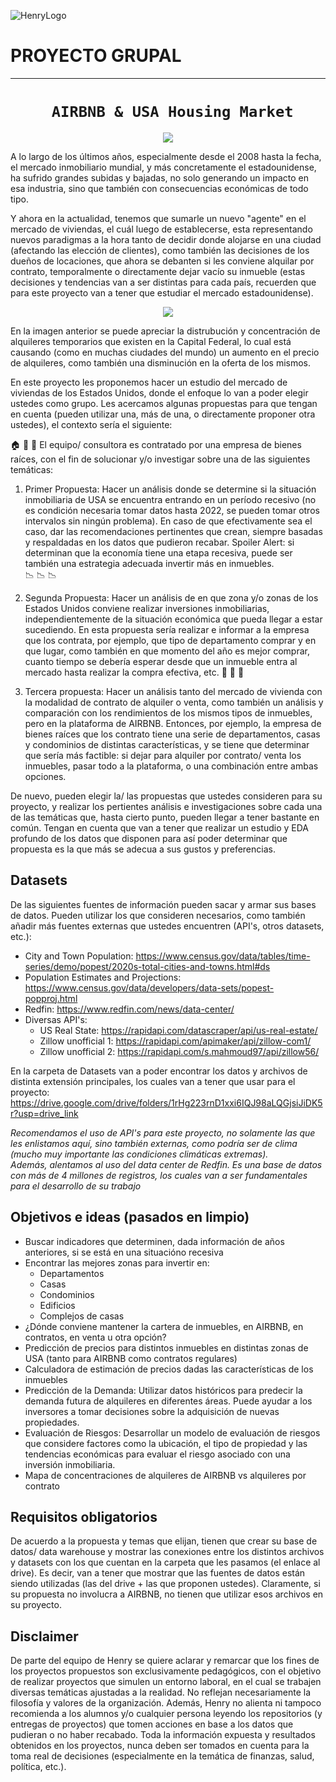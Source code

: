 ![HenryLogo](https://d31uz8lwfmyn8g.cloudfront.net/Assets/logo-henry-white-lg.png)

# **PROYECTO GRUPAL**

- - -

# <h1 align="center">**` AIRBNB & USA Housing Market`**

<p align="center">
<img src="https://images.pexels.com/photos/1546168/pexels-photo-1546168.jpeg?cs=srgb&dl=pexels-david-mcbee-1546168.jpg&fm=jpg"   
>
</p>


A lo largo de los últimos años, especialmente desde el 2008 hasta la fecha, el mercado inmobiliario mundial, y más concretamente el estadounidense, ha sufrido grandes subidas y bajadas, no solo generando un impacto en esa industria, sino que también con consecuencias económicas de todo tipo.  


Y ahora en la actualidad, tenemos que sumarle un nuevo "agente" en el mercado de viviendas, el cuál luego de establecerse, esta representando nuevos paradigmas a la hora tanto de decidir donde alojarse en una ciudad (afectando las elección de clientes), como también las decisiones de los dueños de locaciones, que ahora se debanten si les conviene alquilar 
por contrato, temporalmente o directamente dejar vacío su inmueble (estas decisiones y tendencias van a ser distintas para cada país, recuerden que para este proyecto van a tener que estudiar el mercado estadounidense).


<p align="center">
<img src="https://pbs.twimg.com/media/Fonr4iMWYAAAOTC.jpg" >
<p align="center">

En la imagen anterior se puede apreciar la distrubución y concentración de alquileres temporarios que existen en la Capital Federal, lo cual está causando (como en muchas ciudades del mundo) un aumento en el precio de alquileres, como también una disminución en la oferta de los mismos. 
  
En este proyecto les proponemos hacer un estudio del mercado de viviendas de los Estados Unidos, donde el enfoque lo van a poder elegir ustedes como grupo. Les acercamos algunas propuestas para que tengan en cuenta (pueden utilizar una, más de una, o directamente
proponer otra ustedes), el contexto sería el siguiente:  

:house: :house_with_garden: :department_store: El equipo/ consultora es contratado por una empresa de bienes raíces, con el fin de solucionar y/o investigar sobre una de las siguientes temáticas:

1. Primer Propuesta: Hacer un análisis donde se determine si la situación inmobiliaria de USA se encuentra entrando en un período recesivo (no es condición necesaria tomar datos hasta 2022, se pueden tomar otros intervalos sin ningún problema). En caso de que efectivamente sea el caso, dar las recomendaciones pertinentes que crean, siempre basadas y respaldadas en los datos que pudieron recabar. Spoiler Alert: si determinan que la economía tiene una etapa recesiva, puede ser también una estrategia adecuada invertir más en inmuebles.   
:chart_with_downwards_trend: :chart_with_downwards_trend: :chart_with_downwards_trend:

2. Segunda Propuesta: Hacer un análisis de en que zona y/o zonas de los Estados Unidos conviene realizar inversiones inmobiliarias, independientemente de la situación económica que pueda llegar a estar sucediendo. En esta propuesta sería realizar e informar a la empresa que los contrata, por ejemplo, que tipo de departamento comprar y en que lugar, como también en que momento del año es mejor comprar, cuanto tiempo se debería esperar desde que un inmueble entra al mercado hasta realizar la compra efectiva, etc.
:money_with_wings: :money_with_wings: :money_with_wings:

3. Tercera propuesta: Hacer un análisis tanto del mercado de vivienda con la modalidad de contrato de alquiler o venta, como también un análisis y comparación con los rendimientos de los mismos tipos de inmuebles, pero en la plataforma de AIRBNB. Entonces, por ejemplo, la empresa de bienes raíces que los contrato tiene una serie de departamentos, casas y condominios de distintas características, y se tiene que determinar que sería más factible: si dejar para alquiler por contrato/ venta los inmuebles, pasar todo a la plataforma, o una combinación entre ambas opciones.

De nuevo, pueden elegir la/ las propuestas que ustedes consideren para su proyecto, y realizar los pertientes análisis e investigaciones sobre cada una de las temáticas que, hasta cierto punto, pueden llegar a tener bastante en común. Tengan en cuenta que van a tener que realizar un estudio y EDA profundo de los datos que disponen para así poder determinar que propuesta es la que más se adecua a sus gustos y preferencias. 

## **Datasets**
De las siguientes fuentes de información pueden sacar y armar sus bases de datos. Pueden utilizar los que consideren necesarios, como también añadir más fuentes externas que ustedes encuentren (API's, otros datasets, etc.):

- City and Town Population: https://www.census.gov/data/tables/time-series/demo/popest/2020s-total-cities-and-towns.html#ds
- Population Estimates and Projections: https://www.census.gov/data/developers/data-sets/popest-popproj.html
- Redfin: https://www.redfin.com/news/data-center/
- Diversas API's:  
    * US Real State: https://rapidapi.com/datascraper/api/us-real-estate/
    * Zillow unofficial 1: https://rapidapi.com/apimaker/api/zillow-com1/
    * Zillow unofficial 2: https://rapidapi.com/s.mahmoud97/api/zillow56/
  
En la carpeta de Datasets van a poder encontrar los datos y archivos de distinta extensión principales, los cuales van a tener que usar para el proyecto: https://drive.google.com/drive/folders/1rHg223rnD1xxi6IQJ98aLQGjsiJiDK5r?usp=drive_link 
   
*Recomendamos el uso de API's para este proyecto, no solamente las que les enlistamos aquí, sino también externas, como podría ser de clima (mucho muy importante las condiciones climáticas extremas).  
Además, alentamos al uso del data center de Redfin. Es una base de datos con más de 4 millones de registros, los cuales van a ser fundamentales para el desarrollo de su trabajo*
   
## **Objetivos e ideas (pasados en limpio)**

- Buscar indicadores que determinen, dada información de años anteriores, si se está en una situacióno recesiva
- Encontrar las mejores zonas para invertir en:
  * Departamentos
  * Casas
  * Condominios
  * Edificios
  * Complejos de casas
- ¿Dónde conviene mantener la cartera de inmuebles, en AIRBNB, en contratos, en venta u otra opción?
- Predicción de precios para distintos inmuebles en distintas zonas de USA (tanto para AIRBNB como contratos regulares)
- Calculadora de estimación de precios dadas las características de los inmuebles
- Predicción de la Demanda: Utilizar datos históricos para predecir la demanda futura de alquileres en diferentes áreas. Puede ayudar a los inversores a tomar decisiones sobre la adquisición de nuevas propiedades.
- Evaluación de Riesgos: Desarrollar un modelo de evaluación de riesgos que considere factores como la ubicación, el tipo de propiedad y las tendencias económicas para evaluar el riesgo asociado con una inversión inmobiliaria.
- Mapa de concentraciones de alquileres de AIRBNB vs alquileres por contrato

## Requisitos obligatorios  
De acuerdo a la propuesta y temas que elijan, tienen que crear su base de datos/ data warehouse y mostrar las conexiones entre los distintos archivos y datasets con los que cuentan en la carpeta que les pasamos (el enlace al drive). Es decir, van a tener que mostrar que las fuentes de datos están siendo utilizadas (las del drive + las que proponen ustedes). Claramente, si su propuesta no involucra a AIRBNB, no tienen que utilizar esos archivos en su proyecto.

## Disclaimer  
De parte del equipo de Henry se quiere aclarar y remarcar que los fines de los proyectos propuestos son exclusivamente pedagógicos, con el objetivo de realizar proyectos que simulen un entorno laboral, en el cual se trabajen diversas temáticas ajustadas a la realidad.
 No reflejan necesariamente la filosofía y valores de la organización. Además, Henry no alienta ni tampoco recomienda a los alumnos y/o cualquier persona leyendo los repositorios (y entregas de proyectos) que tomen acciones en base a los datos que pudieran o no haber recabado. Toda la información expuesta y resultados obtenidos en los proyectos, nunca deben ser tomados en cuenta para la toma real de decisiones (especialmente en la temática de finanzas, salud, política, etc.).


